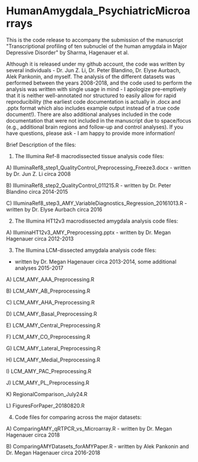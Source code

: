 # HumanAmygdala_PsychiatricMicroarrays

This is the code release to accompany the submission of the manuscript "Transcriptional profiling of ten subnuclei of the human amygdala in Major Depressive Disorder" by Sharma, Hagenauer et al.

Although it is released under my github account, the code was written by several individuals - Dr. Jun Z. Li, Dr. Peter Blandino, Dr. Elyse Aurbach, Alek Pankonin, and myself. The analysis of the different datasets was performed between the years 2008-2018, and the code used to perform the analysis was written with single usage in mind - I apologize pre-emptively that it is neither well-annotated nor structured to easily allow for rapid reproducibility (the earliest code documentation is actually in .docx and .pptx format which also includes example output instead of a true code document!). There are also additional analyses included in the code documentation that were not included in the manuscript due to space/focus (e.g., additional brain regions and follow-up and control analyses). If you have questions, please ask - I am happy to provide more information!

Brief Description of the files:

1) The Illumina Ref-8 macrodissected tissue analysis code files:

  A) IlluminaRef8_step1_QualityControl_Preprocessing_Freeze3.docx - written by Dr. Jun Z. Li circa 2008
  
  B) IlluminaRef8_step2_QualityControl_011215.R - written by Dr. Peter Blandino circa 2014-2015
  
  C) IlluminaRef8_step3_AMY_VariableDiagnostics_Regression_20161013.R - written by Dr. Elyse Aurbach circa 2016

2) The Illumina HT12v3 macrodissected amygdala analysis code files:

  A) IlluminaHT12v3_AMY_Preprocessing.pptx - written by Dr. Megan Hagenauer circa 2012-2013

3) The Illumina LCM-dissected amygdala analysis code files: 

  - written by Dr. Megan Hagenauer circa 2013-2014, some additional analyses 2015-2017
  
  A) LCM_AMY_AAA_Preprocessing.R
  
  B) LCM_AMY_AB_Preprocessing.R
  
  C) LCM_AMY_AHA_Preprocessing.R
  
  D) LCM_AMY_Basal_Preprocessing.R
  
  E) LCM_AMY_Central_Preprocessing.R
  
  F) LCM_AMY_CO_Preprocessing.R
  
  G) LCM_AMY_Lateral_Preprocessing.R
  
  H) LCM_AMY_Medial_Preprocessing.R
  
  I) LCM_AMY_PAC_Preprocessing.R
  
  J) LCM_AMY_PL_Preprocessing.R
  
  K) RegionalComparison_July24.R
  
  L) FiguresForPaper_20180820.R
 
4) Code files for comparing across the major datasets:

  A) ComparingAMY_qRTPCR_vs_Microarray.R - written by Dr. Megan Hagenauer circa 2018
  
  B) ComparingAMYDatasets_forAMYPaper.R - written by Alek Pankonin and Dr. Megan Hagenauer circa 2016-2018
